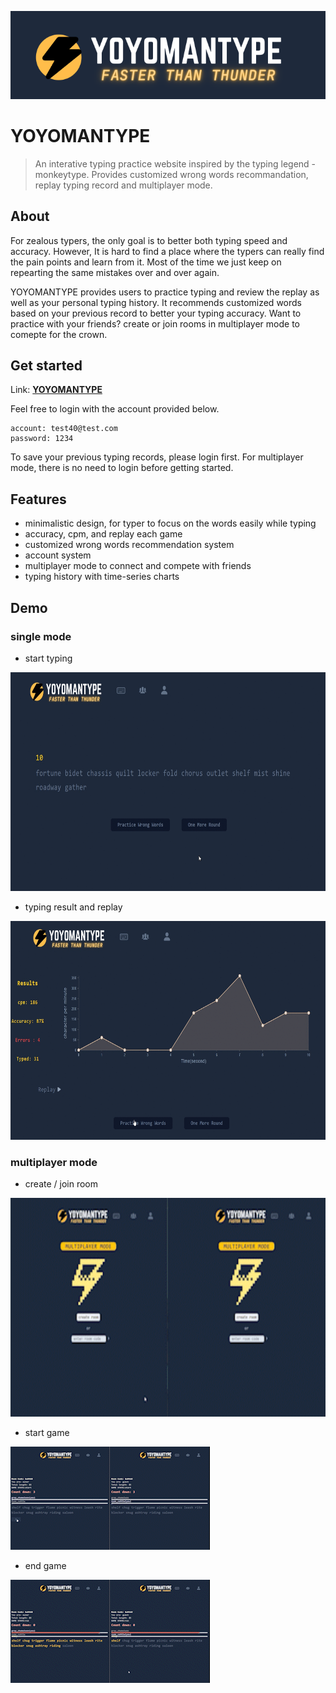 ![This is a alt text.](https://raw.githubusercontent.com/ckscks038038/yoyomantype/main/Archives/yoyomantype.png "This is a sample image.")
# YOYOMANTYPE

> An interative typing practice website inspired by the typing legend - monkeytype. Provides customized wrong words recommandation, replay typing record and multiplayer mode.

## About
For zealous typers, the only goal is to better both typing speed and accuracy. However, It is hard to find a place where the typers can really find the pain points and learn from it. Most of the time we just keep on repearting the same mistakes over and over again. 

YOYOMANTYPE provides users to practice typing and review the replay as well as your personal typing history. It recommends customized words based on your previous record to better your typing accuracy. Want to practice with your friends? create or join rooms in multiplayer mode to comepte for the crown.



## Get started
Link: [**YOYOMANTYPE**](https://yoyoman.site/)

Feel free to login with the account provided below.
```
account: test40@test.com
password: 1234

```
To save your previous typing records, please login first. For multiplayer mode, there is no need to login before getting started.

## Features
* minimalistic design, for typer to focus on the words easily while typing
* accuracy, cpm, and replay each game
* customized wrong words recommendation system
* account system
* multiplayer mode to connect and compete with friends
* typing history with time-series charts

## Demo

### single mode

* start typing

<img src="https://raw.githubusercontent.com/ckscks038038/yoyomantype/main/Archives/singlemode-1.gif" width="700" height="350"/>



* typing result and replay

<img src="https://raw.githubusercontent.com/ckscks038038/yoyomantype/main/Archives/replay.gif" width="700" height="350"/>

### multiplayer mode

* create / join room

<img src="https://raw.githubusercontent.com/ckscks038038/yoyomantype/main/Archives/enterroomcode.gif" width="700" height="350"/>


* start game

![This is a alt text.](https://raw.githubusercontent.com/ckscks038038/yoyomantype/main/Archives/starttypinggif.gif "This is a sample image.")

* end game

![This is a alt text.](https://raw.githubusercontent.com/ckscks038038/yoyomantype/main/Archives/endgame.gif "This is a sample image.")
